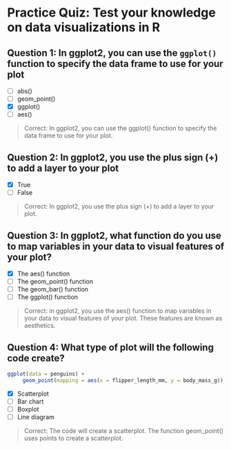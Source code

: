 # Practice Quiz: Test your knowledge on data visualizations in R

## Question 1: In ggplot2, you can use the `ggplot()` function to specify the data frame to use for your plot

- [ ] abs()
- [ ] geom_point()
- [x] ggplot()
- [ ] aes()

> Correct: In ggplot2, you can use the ggplot() function to specify the data frame to use for your plot.

## Question 2: In ggplot2, you use the plus sign (+) to add a layer to your plot

- [x] True
- [ ] False

> Correct: In ggplot2, you use the plus sign (+) to add a layer to your plot.

## Question 3: In ggplot2, what function do you use to map variables in your data to visual features of your plot?

- [x] The aes() function
- [ ] The geom_point() function
- [ ] The geom_bar() function
- [ ] The ggplot() function

> Correct: in ggplot2, you use the aes() function to map variables in your data to visual features of your plot. These features are known as aesthetics.

## Question 4: What type of plot will the following code create?

```R
ggplot(data = penguins) +
     geom_point(mapping = aes(x = flipper_length_mm, y = body_mass_g))
```

- [x] Scatterplot
- [ ] Bar chart
- [ ] Boxplot
- [ ] Line diagram

> Correct: The code will create a scatterplot. The function geom_point() uses points to create a scatterplot.